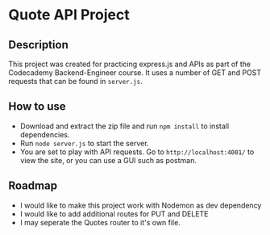 # Quote API Project
## Description
This project was created for practicing express.js and APIs as part of the Codecademy Backend-Engineer course. It uses a number of GET and POST requests that can be found in ``server.js``.

## How to use
- Download and extract the zip file and run ``npm install`` to install dependencies. 
- Run ``node server.js`` to start the server. 
- You are set to play with API requests. Go to ``http://localhost:4001/`` to view the site, or you can use a GUI such as postman. 

## Roadmap
- I would like to make this project work with Nodemon as dev dependency
- I would like to add additional routes for PUT and DELETE
- I may seperate the Quotes router to it's own file.